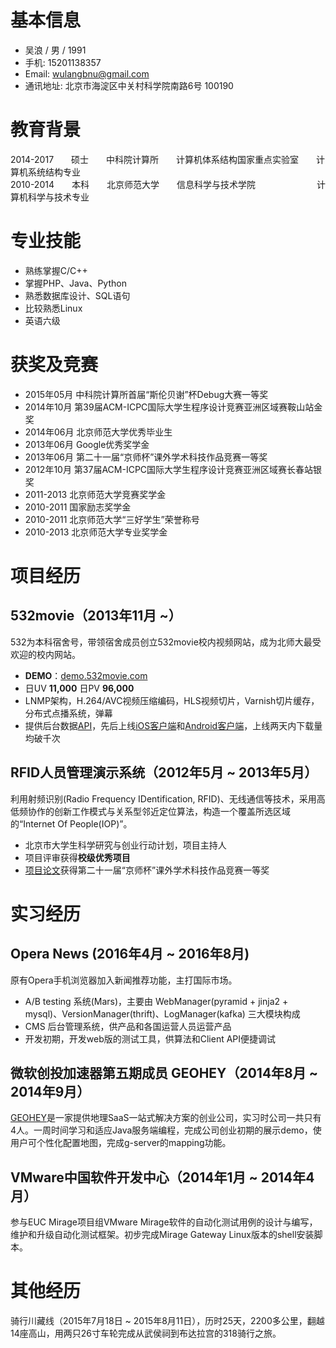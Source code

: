 # 基本信息

* 吴浪 / 男 / 1991
* 手机: 15201138357
* Email: wulangbnu@gmail.com
* 通讯地址: 北京市海淀区中关村科学院南路6号 100190

# 教育背景

2014-2017　　硕士　　中科院计算所　　计算机体系结构国家重点实验室　　计算机系统结构专业   
2010-2014　　本科　　北京师范大学　　信息科学与技术学院　　　　　　　计算机科学与技术专业

# 专业技能

* 熟练掌握C/C++
* 掌握PHP、Java、Python
* 熟悉数据库设计、SQL语句
* 比较熟悉Linux
* 英语六级

# 获奖及竞赛

* 2015年05月 中科院计算所首届“斯伦贝谢”杯Debug大赛一等奖
* 2014年10月 第39届ACM-ICPC国际大学生程序设计竞赛亚洲区域赛鞍山站金奖
* 2014年06月 北京师范大学优秀毕业生
* 2013年06月 Google优秀奖学金
* 2013年06月 第二十一届“京师杯”课外学术科技作品竞赛一等奖
* 2012年10月 第37届ACM-ICPC国际大学生程序设计竞赛亚洲区域赛长春站银奖
* 2011-2013 北京师范大学竞赛奖学金
* 2010-2011 国家励志奖学金
* 2010-2011 北京师范大学“三好学生”荣誉称号
* 2010-2013 北京师范大学专业奖学金

# 项目经历
 
## 532movie（2013年11月 ~）
 
 532为本科宿舍号，带领宿舍成员创立532movie校内视频网站，成为北师大最受欢迎的校内网站。
 
 * **DEMO**：[demo.532movie.com](http://demo.532movie.com)
 * 日UV **11,000** 日PV **96,000**
 * LNMP架构，H.264/AVC视频压缩编码，HLS视频切片，Varnish切片缓存，分布式点播系统，弹幕
 * 提供后台数据[API](http://demo.532movie.com/api.v1.html)，先后上线[iOS客户端](https://itunes.apple.com/cn/app/532movie/id1064883691)和[Android客户端](http://mileyjinxi.com/532movie/532movie.apk.html)，上线两天内下载量均破千次

## RFID人员管理演示系统（2012年5月 ~ 2013年5月）

利用射频识别(Radio Frequency IDentification, RFID)、无线通信等技术，采用高低频协作的创新工作模式与关系型邻近定位算法，构造一个覆盖所选区域的“Internet Of People(IOP)”。

* 北京市大学生科学研究与创业行动计划，项目主持人
* 项目评审获得**校级优秀项目**
* [项目论文](http://demo.532movie.com/532movie/%E7%89%A9%E8%81%94%E7%BD%91RFID%E4%BA%BA%E5%91%98%E7%AE%A1%E7%90%86%E6%BC%94%E7%A4%BA%E7%B3%BB%E7%BB%9F%E7%9A%84%E7%A0%94%E7%A9%B6%E5%8F%8A%E5%BA%94%E7%94%A8.pdf)获得第二十一届“京师杯”课外学术科技作品竞赛一等奖

# 实习经历
 
## Opera News (2016年4月 ~ 2016年8月)

原有Opera手机浏览器加入新闻推荐功能，主打国际市场。

* A/B testing 系统(Mars)，主要由 WebManager(pyramid + jinja2 + mysql)、VersionManager(thrift)、LogManager(kafka) 三大模块构成
* CMS 后台管理系统，供产品和各国运营人员运营产品
* 开发初期，开发web版的测试工具，供算法和Client API便捷调试
 
## 微软创投加速器第五期成员 GEOHEY（2014年8月 ~ 2014年9月）

[GEOHEY](https://geohey.com/)是一家提供地理SaaS一站式解决方案的创业公司，实习时公司一共只有4人。一周时间学习和适应Java服务端编程，完成公司创业初期的展示demo，使用户可个性化配置地图，完成g-server的mapping功能。
 
## VMware中国软件开发中心（2014年1月 ~ 2014年4月）

参与EUC Mirage项目组VMware Mirage软件的自动化测试用例的设计与编写，维护和升级自动化测试框架。初步完成Mirage Gateway Linux版本的shell安装脚本。

# 其他经历

骑行川藏线（2015年7月18日 ~ 2015年8月11日），历时25天，2200多公里，翻越14座高山，用两只26寸车轮完成从武侯祠到布达拉宫的318骑行之旅。



